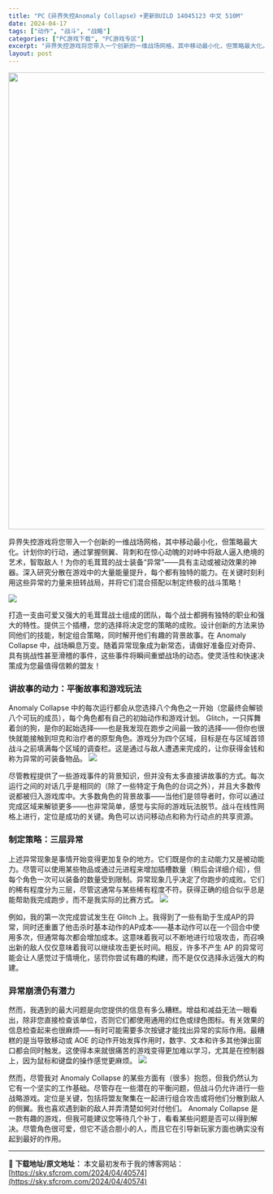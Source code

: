```yaml
---
title: "PC《异界失控Anomaly Collapse》+更新BUILD 14045123 中文 510M"
date: 2024-04-17
tags: ["动作", "战斗", "战略"]
categories: ["PC游戏下载", "PC游戏专区"]
excerpt: "异界失控游戏将您带入一个创新的一维战场网格，其中移动最小化，但策略最大化。计划你的行动，通过掌握侧翼、背刺和在惊心动魄的对峙中将敌人逼入绝境的艺术，智取敌人！为你的毛茸茸的战士装备“异常”——具有主动或被动效果的神器。深入研究分散在游戏中的大量能量提升，每个都有独特的能力。在关键时刻利用这些异常的力&hellip;"
layout: post
---
```


<img class="size-full wp-image-40575 aligncenter" src="https://sky.sfcrom.com/wp-content/uploads/2024/04/202404170352308.webp" alt="" width="600" height="900" />

异界失控游戏将您带入一个创新的一维战场网格，其中移动最小化，但策略最大化。计划你的行动，通过掌握侧翼、背刺和在惊心动魄的对峙中将敌人逼入绝境的艺术，智取敌人！为你的毛茸茸的战士装备“异常”——具有主动或被动效果的神器。深入研究分散在游戏中的大量能量提升，每个都有独特的能力。在关键时刻利用这些异常的力量来扭转战局，并将它们混合搭配以制定终极的战斗策略！

<img src="https://sky.sfcrom.com/wp-content/uploads/2024/04/20240417115518-c10b8.jpeg" />

打造一支由可爱又强大的毛茸茸战士组成的团队，每个战士都拥有独特的职业和强大的特性。提供三个插槽，您的选择将决定您的策略的成败。设计创新的方法来协同他们的技能，制定组合策略，同时解开他们有趣的背景故事。在 Anomaly Collapse 中，战场瞬息万变。随着异常现象成为新常态，请做好准备应对奇异、具有挑战性甚至滑稽的事件，这些事件将瞬间重塑战场的动态。使灵活性和快速决策成为您最值得信赖的盟友！
<h3>讲故事的动力：平衡故事和游戏玩法</h3>
Anomaly Collapse 中的每次运行都会从您选择八个角色之一开始（您最终会解锁八个可玩的成员），每个角色都有自己的初始动作和游戏计划。 Glitch，一只挥舞着剑的狗，是你的起始选择——也是我发现在跑步之间最一致的选择——但你也很快就能接触到坦克和治疗者的原型角色。游戏分为四个区域，目标是在与区域首领战斗之前填满每个区域的调查栏。这是通过与敌人遭遇来完成的，让你获得金钱和称为异常的可装备物品。

<img src="https://sky.sfcrom.com/wp-content/uploads/2024/04/20240417115522-67dc4.jpeg" />

尽管教程提供了一些游戏事件的背景知识，但并没有太多直接讲故事的方式。每次运行之间的对话几乎是相同的（除了一些特定于角色的台词之外），并且大多数传说都被归入游戏库中。大多数角色的背景故事——当他们是领导者时，你可以通过完成区域来解锁更多——也非常简单，感觉与实际的游戏玩法脱节。战斗在线性网格上进行，定位是成功的关键。角色可以访问移动点和称为行动点的共享资源。
<h3>制定策略：三层异常</h3>
上述异常现象是事情开始变得更加复杂的地方。它们既是你的主动能力又是被动能力。尽管可以使用某些物品或通过元进程来增加插槽数量（稍后会详细介绍），但每个角色一次可以装备的数量受到限制。异常现象几乎决定了你跑步的成败。它们的稀有程度分为三层，尽管这通常与某些稀有程度不符。获得正确的组合似乎总是能帮助我完成跑步，而不是我实际的比赛方式。

<img src="https://sky.sfcrom.com/wp-content/uploads/2024/04/20240417115523-4d9ec.jpeg" />

例如，我的第一次完成尝试发生在 Glitch 上。我得到了一些有助于生成AP的异常，同时还重置了他击杀时基本动作的AP成本——基本动作可以在一个回合中使用多次，但通常每次都会增加成本。这意味着我可以不断地进行垃圾攻击，而召唤出新的敌人仅仅意味着我可以继续攻击更长时间。相反，许多不产生 AP 的异常可能会让人感觉过于情境化，惩罚你尝试有趣的构建，而不是仅仅选择永远强大的构建。
<h3>异常崩溃仍有潜力</h3>
然而，我遇到的最大问题是向您提供的信息有多么糟糕。增益和减益无法一眼看出，除非您直接检查该单位，否则它们都使用通用的红色或绿色图标。有关效果的信息检查起来也很麻烦——有时可能需要多次按键才能找出异常的实际作用。最糟糕的是当导致移动或 AOE 的动作开始发挥作用时，数字、文本和许多其他弹出窗口都会同时触发。这使得本来就很痛苦的游戏变得更加难以学习，尤其是在控制器上，因为鼠标和键盘的操作感觉更麻烦。

<img src="https://sky.sfcrom.com/wp-content/uploads/2024/04/20240417115527-6bba2.jpeg" />

然而，尽管我对 Anomaly Collapse 的某些方面有（很多）抱怨，但我仍然认为它有一个坚实的工作基础。尽管存在一些潜在的平衡问题，但战斗仍允许进行一些战略游戏。定位是关键，包括将盟友聚集在一起进行组合攻击或将他们分散到敌人的侧翼。我也喜欢遇到新的敌人并弄清楚如何对付他们。 Anomaly Collapse 是一款有趣的游戏，但我可能建议您等待几个补丁，看看某些问题是否可以得到解决。尽管角色很可爱，但它不适合胆小的人，而且它在引导新玩家方面也确实没有起到最好的作用。

---
📖 **下载地址/原文地址：** 本文最初发布于我的博客网站：[https://sky.sfcrom.com/2024/04/40574](https://sky.sfcrom.com/2024/04/40574)
